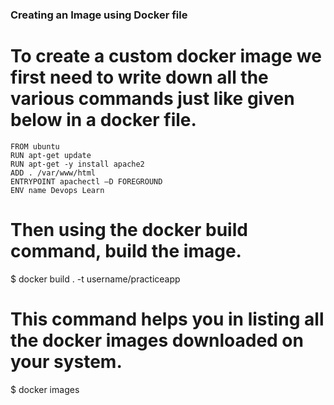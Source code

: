 ### Creating an Image using Docker file

# To create a custom docker image we first need to write down all the various commands just like given below in a docker file.
    FROM ubuntu
    RUN apt-get update
    RUN apt-get -y install apache2
    ADD . /var/www/html
    ENTRYPOINT apachectl –D FOREGROUND
    ENV name Devops Learn 

# Then using the docker build command, build the image.
$ docker build . -t username/practiceapp

# This command helps you in listing all the docker images downloaded on your system. 
$ docker images 

# 